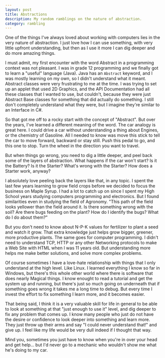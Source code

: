 ```yaml
---
layout: post
title: Abstractions
description: My random ramblings on the nature of abstraction.
category: rambling
---
```


One of the things I've always loved about working with computers lies in the
very nature of abstraction.  I just love how I can use something, with very
little upfront understanding, but then as I use it more I can dig deeper and do
more amazing things.

I must admit, my first encounter with the word Abstract in a programming context
was not pleasant.  I was in grade 12 programming and we finally got to learn a
"useful" language (Java).  Java has an `Abstract` keyword, and I was mostly
learning on my own, so I didn't understand what it meant.  Abstract classes were
very frustrating to me at the time.  I was trying to set up an applet that used
2D Graphics, and the API Documentation had all these classes that I wanted to use,
but couldn't, because they were just Abstract Base classes for something that did
actually do something.  I still don't completely understand what they were, but
I imagine they're similar to an Interface in C#.

So that got me off to a rocky start with the concept of "Abstract".  But over the
years, I've learned a different meaning of the word.  The car analogy is great
here.  I could drive a car without understanding a thing about Engines, or the
chemistry of Gasoline.  All I needed to know was move this stick to tell the car
to move forward, backward or stay still.  Push this pedal to go, and this one to
stop.  Turn the wheel in the direction you want to travel.

But when things go wrong, you need to dig a little deeper, and peel back some of
the layers of abstraction.  What happens if the car won't start?  Is it the Battery?
Is it the Starter?  What's wrong with the Starter?  How does a Starter work, anyway?

I absolutely love peeling back the layers like that, in any topic.  I spent the
last few years learning to grow field crops before we decided to focus the business
on Maple Syrup.  I had a lot to catch up on since I spent my High School years
studying computers programming and electronics.  But I found similarities even
in studying the field of Agronomy.  "This path of the field looks yellower than
the field around it.  Is there something wrong with the soil?  Are there bugs
feeding on the plant?  How do I identify the bugs?  What do I do about them?"

But you don't need to know about N-P-K values for fertilizer to plant a seed and
watch it grow.  That extra knowledge just helps grow bigger, greener, more productive
plants.  The same goes for computer programming.  I didn't need to understand
TCP, HTTP or any other Networking protocols to make a Web Site with HTML when I was
11 years old.  But understanding more helps me make better solutions, and solve
more complex problems.

Of course sometimes I have a love-hate relationship with things that I only
understand at the high level.  Like Linux.  I learned everything I know so far
in Windows, but there's this whole other world where there is software that does
nearly Magical things.  I know enought to read a tutorial and get the system up
and running, but there's just so much going on underneath that if something goes
wrong it takes me a long time to debug.  But every time I invest the effort to fix
something I learn more, and it becomes easier.

That being said, I think it is a very valuable skill for life in general to be able
to look at something at that "just enough to use it" level, and dig deeper to fix
any problem that comes up.  I know many people who just do not have the desire or
confidence to look deeper into something and learn more.  They just throw up their
arms and say "I could never understand that!" and give up.  I feel like my life
would be very dull indeed if I thought that way.

Mind you, sometimes you just have to know when you're in over your head and get
help... but I'd never go to a mechanic who wouldn't show me what he's doing to my
car.